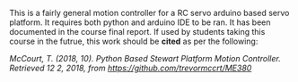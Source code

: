 This is a fairly general motion controller for a RC servo arduino based servo platform. It requires both python and arduino IDE to 
be ran. It has been documented in the course final report. 
If used by students taking this course in the futrue, this work should be **cited** as per the following:

*McCourt, T. (2018, 10). Python Based Stewart Platform Motion Controller. Retrieved 12 2, 2018, from https://github.com/trevormccrt/ME380*
